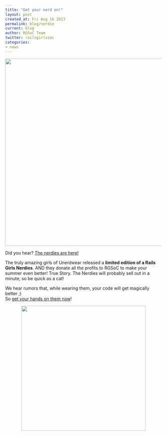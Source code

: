 ```yaml
---
title: "Get your nerd on!"
layout: post
created_at: Fri Aug 16 2013
permalink: blog/nerdie
current: blog
author: RGSoC Team
twitter: railsgirlssoc
categories:
- news
---
```


<img src="https://f.cloud.github.com/assets/1711357/977240/9f62ddae-069f-11e3-83a9-a0bb84cc0bda.png" width="600">

Did you hear? [The nerdies are here!](http://bit.ly/1793rWX)


The truly amazing girls of Unerdwear released a **limited edition of a Rails Girls Nerdies**. AND they donate all the profits to RGSoC to make your summer even better! True Story. The Nerdies will probably sell out in a minute, so be quick as a cat!


We hear rumors that, while wearing them, your code will get magically better ;) <br>
So [get your hands on them now](http://bit.ly/1793rWX)!


<div align="center">

<a href="http://bit.ly/1793rWX"><img src="https://f.cloud.github.com/assets/1711357/977358/ee7f0226-06a1-11e3-8b73-4128176f497f.gif" width="400"></a>
</div>
